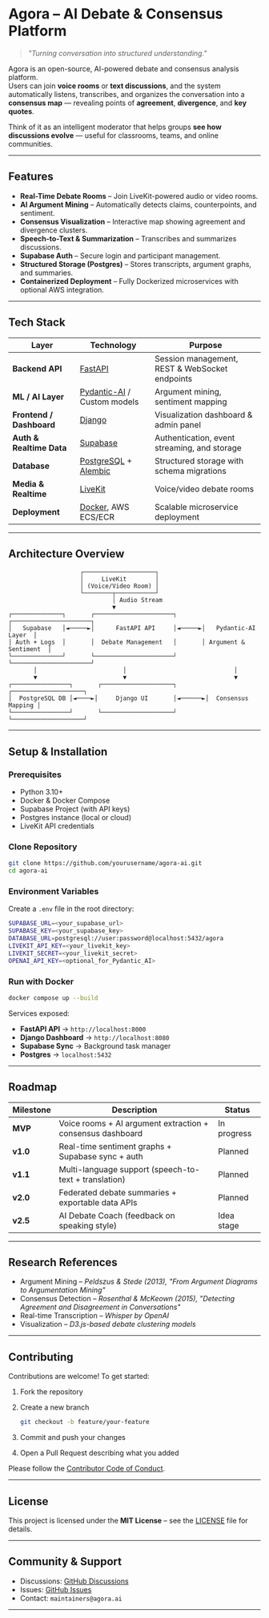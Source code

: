 # Agora – AI Debate & Consensus Platform

> _"Turning conversation into structured understanding."_

Agora is an open-source, AI-powered debate and consensus analysis platform.  
Users can join **voice rooms** or **text discussions**, and the system automatically listens, transcribes, and organizes the conversation into a **consensus map** — revealing points of **agreement**, **divergence**, and **key quotes**.

Think of it as an intelligent moderator that helps groups **see how discussions evolve** — useful for classrooms, teams, and online communities.

---

## Features

- **Real-Time Debate Rooms** – Join LiveKit-powered audio or video rooms.  
- **AI Argument Mining** – Automatically detects claims, counterpoints, and sentiment.  
- **Consensus Visualization** – Interactive map showing agreement and divergence clusters.  
- **Speech-to-Text & Summarization** – Transcribes and summarizes discussions.  
- **Supabase Auth** – Secure login and participant management.  
- **Structured Storage (Postgres)** – Stores transcripts, argument graphs, and summaries.  
- **Containerized Deployment** – Fully Dockerized microservices with optional AWS integration.  

---

## Tech Stack

| Layer | Technology | Purpose |
|-------|-------------|----------|
| **Backend API** | [FastAPI](https://fastapi.tiangolo.com/) | Session management, REST & WebSocket endpoints |
| **ML / AI Layer** | [Pydantic-AI](https://docs.pydantic.dev/latest/concepts/ai/) / Custom models | Argument mining, sentiment mapping |
| **Frontend / Dashboard** | [Django](https://www.djangoproject.com/) | Visualization dashboard & admin panel |
| **Auth & Realtime Data** | [Supabase](https://supabase.com/) | Authentication, event streaming, and storage |
| **Database** | [PostgreSQL](https://www.postgresql.org/) + [Alembic](https://alembic.sqlalchemy.org/) | Structured storage with schema migrations |
| **Media & Realtime** | [LiveKit](https://livekit.io/) | Voice/video debate rooms |
| **Deployment** | [Docker](https://www.docker.com/), AWS ECS/ECR | Scalable microservice deployment |

---

## Architecture Overview

```
                    ┌────────────────────┐
                    │     LiveKit        │
                    │ (Voice/Video Room) │
                    └────────┬───────────┘
                             │ Audio Stream
                             ▼
┌──────────────┐       ┌──────────────────────┐       ┌──────────────────────┐
│   Supabase   │◄─────►│      FastAPI API     │◄─────►│   Pydantic-AI Layer  │
│ Auth + Logs  │       │  Debate Management   │       │ Argument & Sentiment  │
└──────────────┘       └──────────────────────┘       └──────────────────────┘
       │                        │                              │
       ▼                        ▼                              ▼
┌────────────────┐       ┌────────────────────┐        ┌────────────────────┐
│  PostgreSQL DB │◄────►│     Django UI       │◄──────►│  Consensus Mapping │
└────────────────┘       └────────────────────┘        └────────────────────┘
```

---

## Setup & Installation

### Prerequisites
- Python 3.10+
- Docker & Docker Compose
- Supabase Project (with API keys)
- Postgres instance (local or cloud)
- LiveKit API credentials

### Clone Repository
```bash
git clone https://github.com/yourusername/agora-ai.git
cd agora-ai
```

### Environment Variables

Create a `.env` file in the root directory:

```bash
SUPABASE_URL=<your_supabase_url>
SUPABASE_KEY=<your_supabase_key>
DATABASE_URL=postgresql://user:password@localhost:5432/agora
LIVEKIT_API_KEY=<your_livekit_key>
LIVEKIT_SECRET=<your_livekit_secret>
OPENAI_API_KEY=<optional_for_Pydantic_AI>
```

### Run with Docker

```bash
docker compose up --build
```

Services exposed:

* **FastAPI API** → `http://localhost:8000`
* **Django Dashboard** → `http://localhost:8080`
* **Supabase Sync** → Background task manager
* **Postgres** → `localhost:5432`

---

## Roadmap

| Milestone | Description                                                | Status        |
| --------- | ---------------------------------------------------------- | ------------- |
| **MVP**   | Voice rooms + AI argument extraction + consensus dashboard | In progress   |
| **v1.0**  | Real-time sentiment graphs + Supabase sync + auth          | Planned       |
| **v1.1**  | Multi-language support (speech-to-text + translation)      | Planned       |
| **v2.0**  | Federated debate summaries + exportable data APIs          | Planned       |
| **v2.5**  | AI Debate Coach (feedback on speaking style)               | Idea stage    |

---

## Research References

* Argument Mining – *Peldszus & Stede (2013), "From Argument Diagrams to Argumentation Mining"*
* Consensus Detection – *Rosenthal & McKeown (2015), "Detecting Agreement and Disagreement in Conversations"*
* Real-time Transcription – *Whisper by OpenAI*
* Visualization – *D3.js-based debate clustering models*

---

## Contributing

Contributions are welcome!
To get started:

1. Fork the repository
2. Create a new branch

   ```bash
   git checkout -b feature/your-feature
   ```
3. Commit and push your changes
4. Open a Pull Request describing what you added

Please follow the [Contributor Code of Conduct](./CODE_OF_CONDUCT.md).

---

## License

This project is licensed under the **MIT License** – see the [LICENSE](./LICENSE) file for details.

---

## Community & Support

* Discussions: [GitHub Discussions](https://github.com/yourusername/agora-ai/discussions)
* Issues: [GitHub Issues](https://github.com/yourusername/agora-ai/issues)
* Contact: `maintainers@agora.ai`

---

